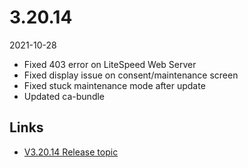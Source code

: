 # 3.20.14

2021-10-28

- Fixed 403 error on LiteSpeed Web Server
- Fixed display issue on consent/maintenance screen
- Fixed stuck maintenance mode after update
- Updated ca-bundle

## Links

- [V3.20.14 Release topic](https://chevereto.com/community/threads/chevereto-v3-20-14.13857/)
